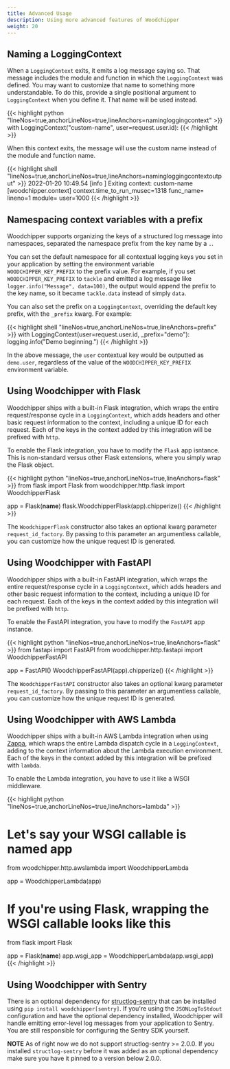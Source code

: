 ```yaml
---
title: Advanced Usage
description: Using more advanced features of Woodchipper
weight: 20
---
```


## Naming a LoggingContext

When a `LoggingContext` exits, it emits a log message saying so. That message includes the module and function in
which the `LoggingContext` was defined. You may want to customize that name to something more understandable. To do
this, provide a single positional argument to `LoggingContext` when you define it. That name will be used instead.

{{< highlight python "lineNos=true,anchorLineNos=true,lineAnchors=namingloggingcontext" >}}
with LoggingContext("custom-name", user=request.user.id):
{{< /highlight >}}

When this context exits, the message will use the custom name instead of the module and function name.

{{< highlight shell "lineNos=true,anchorLineNos=true,lineAnchors=namingloggingcontextoutput" >}}
2022-01-20 10:49.54 [info     ] Exiting context: custom-name [woodchipper.context] context.time_to_run_musec=1318 func_name=<module> lineno=1 module=<stdin> user=1000
{{< /highlight >}}

## Namespacing context variables with a prefix

Woodchipper supports organizing the keys of a structured log message into namespaces, separated the namespace prefix
from the key name by a `.`.

You can set the default namespace for all contextual logging keys you set in your application by setting the
environment variable `WOODCHIPPER_KEY_PREFIX` to the prefix value. For example, if you set `WOODCHIPPER_KEY_PREFIX` to
`tackle` and emitted a log message like `logger.info("Message", data=100)`, the output would append the prefix to the
key name, so it became `tackle.data` instead of simply `data`.

You can also set the prefix on a `LoggingContext`, overriding the default key prefix, with the `_prefix` kwarg. For
example:

{{< highlight shell "lineNos=true,anchorLineNos=true,lineAnchors=prefix" >}}
with LoggingContext(user=request.user.id, _prefix="demo"):
    logging.info("Demo beginning.")
{{< /highlight >}}

In the above message, the `user` contextual key would be outputted as `demo.user`, regardless of the value of the
`WOODCHIPPER_KEY_PREFIX` environment variable.

## Using Woodchipper with Flask

Woodchipper ships with a built-in Flask integration, which wraps the entire request/response cycle in a
`LoggingContext`, which adds headers and other basic request information to the context, including a unique ID for
each request. Each of the keys in the context added by this integration will be prefixed with `http`.

To enable the Flask integration, you have to modify the `Flask` app isntance. This is non-standard versus other Flask
extensions, where you simply wrap the Flask object.

{{< highlight python "lineNos=true,anchorLineNos=true,lineAnchors=flask" >}}
from flask import Flask
from woodchipper.http.flask import WoodchipperFlask

app = Flask(__name__)
flask.WoodchipperFlask(app).chipperize()
{{< /highlight >}}

The `WoodchipperFlask` constructor also takes an optional kwarg parameter `request_id_factory`. By passing to this
parameter an argumentless callable, you can customize how the unique request ID is generated.

## Using Woodchipper with FastAPI

Woodchipper ships with a built-in FastAPI integration, which wraps the entire request/response cycle in a
`LoggingContext`, which adds headers and other basic request information to the context, including a unique ID for
each request. Each of the keys in the context added by this integration will be prefixed with `http`.

To enable the FastAPI integration, you have to modify the `FastAPI` app instance.

{{< highlight python "lineNos=true,anchorLineNos=true,lineAnchors=flask" >}}
from fastapi import FastAPI
from woodchipper.http.fastapi import WoodchipperFastAPI

app = FastAPI()
WoodchipperFastAPI(app).chipperize()
{{< /highlight >}}

The `WoodchipperFastAPI` constructor also takes an optional kwarg parameter `request_id_factory`. By passing to this
parameter an argumentless callable, you can customize how the unique request ID is generated.


## Using Woodchipper with AWS Lambda

Woodchipper ships with a built-in AWS Lambda integration when using [Zappa](https://github.com/Zappa/zappa), which
wraps the entire Lambda dispatch cycle in a `LoggingContext`, adding to the context information about the Lambda
execution environment. Each of the keys in the context added by this integration will be prefixed with `lambda`.

To enable the Lambda integration, you have to use it like a WSGI middleware.

{{< highlight python "lineNos=true,anchorLineNos=true,lineAnchors=lambda" >}}
# Let's say your WSGI callable is named app
from woodchipper.http.awslambda import WoodchipperLambda

app = WoodchipperLambda(app)

# If you're using Flask, wrapping the WSGI callable looks like this

from flask import Flask

app = Flask(__name__)
app.wsgi_app = WoodchipperLambda(app.wsgi_app)
{{< /highlight >}}

## Using Woodchipper with Sentry
There is an optional dependency for [structlog-sentry](https://github.com/kiwicom/structlog-sentry) that can be installed
using `pip install woodchipper[sentry]`. If you're using the `JSONLogToStdout` configuration and have the optional dependency installed, Woodchipper will handle emitting error-level log
messages from your application to Sentry. You are still responsible for configuring the Sentry SDK yourself.

**NOTE** As of right now we do not support structlog-sentry >= 2.0.0. If you installed `structlog-sentry` before it was added
as an optional dependency make sure you have it pinned to a version below 2.0.0.
